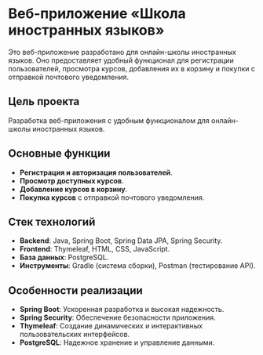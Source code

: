 # Веб-приложение «Школа иностранных языков»

Это веб-приложение разработано для онлайн-школы иностранных языков. Оно предоставляет удобный функционал для регистрации пользователей, просмотра курсов, добавления их в корзину и покупки с отправкой почтового уведомления.

## Цель проекта
Разработка веб-приложения с удобным функционалом для онлайн-школы иностранных языков.

## Основные функции
- **Регистрация и авторизация пользователей**.
- **Просмотр доступных курсов**.
- **Добавление курсов в корзину**.
- **Покупка курсов** с отправкой почтового уведомления.

## Стек технологий
- **Backend**: Java, Spring Boot, Spring Data JPA, Spring Security.
- **Frontend**: Thymeleaf, HTML, CSS, JavaScript.
- **База данных**: PostgreSQL.
- **Инструменты**: Gradle (система сборки), Postman (тестирование API).

## Особенности реализации
- **Spring Boot**: Ускоренная разработка и высокая надежность.
- **Spring Security**: Обеспечение безопасности приложения.
- **Thymeleaf**: Создание динамических и интерактивных пользовательских интерфейсов.
- **PostgreSQL**: Надежное хранение и управление данными.
